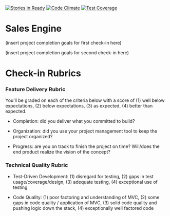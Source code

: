 [![Stories in Ready](https://badge.waffle.io/ndwhtlssthr/sales_engine.png?label=ready&title=Ready)](https://waffle.io/ndwhtlssthr/sales_engine)
[![Code Climate](https://codeclimate.com/github/ndwhtlssthr/sales_engine/badges/gpa.svg)](https://codeclimate.com/github/ndwhtlssthr/sales_engine)
[![Test Coverage](https://codeclimate.com/github/ndwhtlssthr/sales_engine/badges/coverage.svg)](https://codeclimate.com/github/ndwhtlssthr/sales_engine)
# Sales Engine

(insert project completion goals for first check-in here)

(insert project completion goals for second check-in here)

# Check-in Rubrics

### Feature Delivery Rubric

You’ll be graded on each of the criteria below with a score of (1) well below expectations, (2) below expectations, (3) as expected, (4) better than expected.

* Completion: did you deliver what you committed to build?

* Organization: did you use your project management tool to keep the project organized?

* Progress: are you on track to finish the project on time? Will/does the end product realize the vision of the concept?

### Technical Quality Rubric

* Test-Driven Development: (1) disregard for testing, (2) gaps in test usage/coverage/design, (3) adequate testing, (4) exceptional use of testing

* Code Quality: (1) poor factoring and understanding of MVC, (2) some gaps in code quality / application of MVC, (3) solid code quality and pushing logic down the stack, (4) exceptionally well factored code
